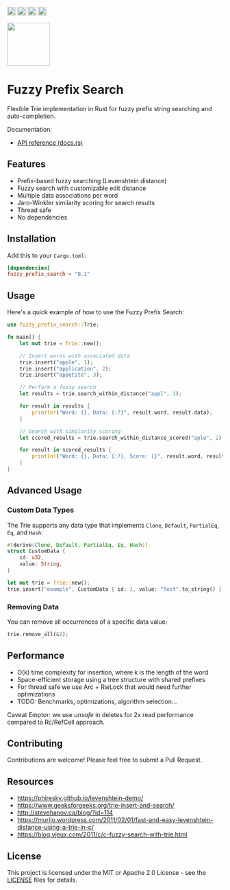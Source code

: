 [<img alt="github" src="https://img.shields.io/badge/github-tpisto/fuzzy_prefix_search-8da0cb?style=for-the-badge&labelColor=555555&logo=github" height="20">](https://github.com/tpisto/fuzzy_prefix_search)
[<img alt="crates.io" src="https://img.shields.io/crates/v/fuzzy_prefix_search.svg?style=for-the-badge&color=fc8d62&logo=rust" height="20">](https://crates.io/crates/fuzzy_prefix_search)
[<img alt="docs.rs" src="https://img.shields.io/badge/docs.rs-fuzzy_prefix_search-66c2a5?style=for-the-badge&labelColor=555555&logo=docs.rs" height="20">](https://docs.rs/fuzzy_prefix_search)
[<img alt="tests" src="https://img.shields.io/github/actions/workflow/status/tpisto/fuzzy_prefix_search/rust.yml?branch=main&style=for-the-badge" height="20">](https://github.com/tpisto/fuzzy_prefix_search/actions?query=branch%3Amain)

<img src="https://github.com/user-attachments/assets/94bfcebc-4ecd-4911-9eb9-13d0288e3e5b" width="100px">

# Fuzzy Prefix Search

Flexible Trie implementation in Rust for fuzzy prefix string searching and auto-completion.

Documentation:
-   [API reference (docs.rs)](https://docs.rs/fuzzy_prefix_search)

## Features

- Prefix-based fuzzy searching (Levenshtein distance)
- Fuzzy search with customizable edit distance
- Multiple data associations per word
- Jaro-Winkler similarity scoring for search results
- Thread safe
- No dependencies

## Installation

Add this to your `Cargo.toml`:

```toml
[dependencies]
fuzzy_prefix_search = "0.1"
```

## Usage

Here's a quick example of how to use the Fuzzy Prefix Search:

```rust
use fuzzy_prefix_search::Trie;

fn main() {
    let mut trie = Trie::new();

    // Insert words with associated data
    trie.insert("apple", 1);
    trie.insert("application", 2);
    trie.insert("appetite", 3);

    // Perform a fuzzy search
    let results = trie.search_within_distance("appl", 1);

    for result in results {
        println!("Word: {}, Data: {:?}", result.word, result.data);
    }

    // Search with similarity scoring
    let scored_results = trie.search_within_distance_scored("aple", 2);

    for result in scored_results {
        println!("Word: {}, Data: {:?}, Score: {}", result.word, result.data, result.score);
    }
}
```

## Advanced Usage

### Custom Data Types

The Trie supports any data type that implements `Clone`, `Default`, `PartialEq`, `Eq`, and `Hash`:

```rust
#[derive(Clone, Default, PartialEq, Eq, Hash)]
struct CustomData {
    id: u32,
    value: String,
}

let mut trie = Trie::new();
trie.insert("example", CustomData { id: 1, value: "Test".to_string() });
```

### Removing Data

You can remove all occurrences of a specific data value:

```rust
trie.remove_all(&2);
```

## Performance

- O(k) time complexity for insertion, where k is the length of the word
- Space-efficient storage using a tree structure with shared prefixes
- For thread safe we use Arc + RwLock that would need further optimizations
- TODO: Benchmarks, optimizations, algorithm selection...

Caveat Emptor: we use *unsafe* in deletes for 2x read performance compared to Rc/RefCell approach.

## Contributing

Contributions are welcome! Please feel free to submit a Pull Request.

## Resources

- https://phiresky.github.io/levenshtein-demo/
- https://www.geeksforgeeks.org/trie-insert-and-search/
- http://stevehanov.ca/blog/?id=114
- https://murilo.wordpress.com/2011/02/01/fast-and-easy-levenshtein-distance-using-a-trie-in-c/
- https://blog.vjeux.com/2011/c/c-fuzzy-search-with-trie.html
  
## License

This project is licensed under the MIT or Apache 2.0 License - see the [LICENSE](LICENSE) files for details.
